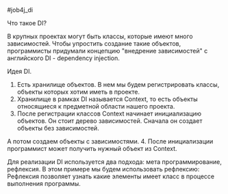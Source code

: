 #job4j_di

Что такое DI?

В крупных проектах могут быть классы, которые имеют много зависимостей.
Чтобы упростить создание такие объектов, программисты придумали концепцию "внедрение зависимостей" с английского DI - dependency injection.

Идея DI.
1. Есть хранилище объектов. В нем мы будем регистрировать классы, объекты которых хотим иметь в проекте.
2. Хранилище в рамках DI называется Context, то есть объекты относящиеся к предметной области нашего проекта.
3. После регистрации классов Context начинает инициализацию объектов. Он стоит дерево зависимостей. Сначала он создает объекты без зависимостей.

А потом создаем объекты с зависимостями.
4. После инициализации программист может получить нужный объект из Context.

Для реализации DI используется два подхода: мета программирование, рефлексия.
В этом примере мы будем использовать рефлексию:
Рефлексия позволяет узнать какие элементы имеет класс в процессе выполнения программы.